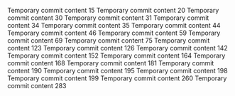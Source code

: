 Temporary commit content 15
Temporary commit content 20
Temporary commit content 30
Temporary commit content 31
Temporary commit content 34
Temporary commit content 35
Temporary commit content 44
Temporary commit content 46
Temporary commit content 59
Temporary commit content 69
Temporary commit content 75
Temporary commit content 123
Temporary commit content 126
Temporary commit content 142
Temporary commit content 152
Temporary commit content 164
Temporary commit content 168
Temporary commit content 181
Temporary commit content 190
Temporary commit content 195
Temporary commit content 198
Temporary commit content 199
Temporary commit content 260
Temporary commit content 283
